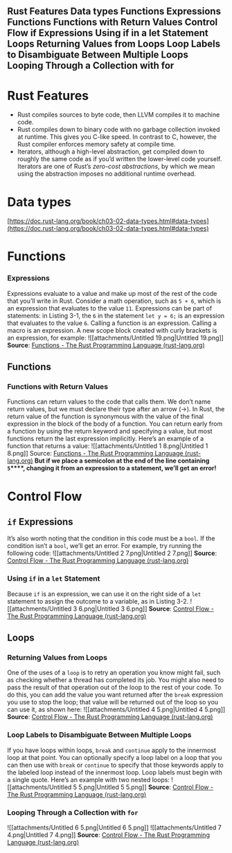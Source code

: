 Rust Features
Data types
Functions
Expressions
Functions
Functions with Return Values
Control Flow
if Expressions
Using if in a let Statement
Loops
Returning Values from Loops
Loop Labels to Disambiguate Between Multiple Loops
Looping Through a Collection with for
---
# Rust Features
- Rust compiles sources to byte code, then LLVM compiles it to machine code.
- Rust compiles down to binary code with no garbage collection invoked at runtime. This gives you C-like speed. In contrast to C, however, the Rust compiler enforces memory safety at compile time.
- Iterators, although a high-level abstraction, get compiled down to roughly the same code as if you’d written the lower-level code yourself. Iterators are one of Rust’s _zero-cost abstractions_, by which we mean using the abstraction imposes no additional runtime overhead.
# Data types
[https://doc.rust-lang.org/book/ch03-02-data-types.html#data-types](https://doc.rust-lang.org/book/ch03-02-data-types.html#data-types)
# Functions
### Expressions
Expressions evaluate to a value and make up most of the rest of the code that you’ll write in Rust. Consider a math operation, such as `5 + 6`, which is an expression that evaluates to the value `11`. Expressions can be part of statements: in Listing 3-1, the `6` in the statement `let y = 6;` is an expression that evaluates to the value `6`. Calling a function is an expression. Calling a macro is an expression. A new scope block created with curly brackets is an expression, for example:
![[attachments/Untitled 19.png|Untitled 19.png]]
**Source**: [Functions - The Rust Programming Language (rust-lang.org)](https://doc.rust-lang.org/book/ch03-03-how-functions-work.html)
## Functions
### Functions with Return Values
Functions can return values to the code that calls them. We don’t name return values, but we must declare their type after an arrow (->). In Rust, the return value of the function is synonymous with the value of the final expression in the block of the body of a function. You can return early from a function by using the return keyword and specifying a value, but most functions return the last expression implicitly. Here’s an example of a function that returns a value:
![[attachments/Untitled 1 8.png|Untitled 1 8.png]]
Source: [Functions - The Rust Programming Language (rust-lang.org)](https://doc.rust-lang.org/book/ch03-03-how-functions-work.html)
**But if we place a semicolon at the end of the line containing** **`5`****, changing it from an expression to a statement, we’ll get an error!**
# Control Flow
## `if` Expressions
It’s also worth noting that the condition in this code must be a `bool`. If the condition isn’t a `bool`, we’ll get an error. For example, try running the following code:
![[attachments/Untitled 2 7.png|Untitled 2 7.png]]
**Source**: [Control Flow - The Rust Programming Language (rust-lang.org)](https://doc.rust-lang.org/book/ch03-05-control-flow.html)
### Using `if` in a `let` Statement
Because `if` is an expression, we can use it on the right side of a `let` statement to assign the outcome to a variable, as in Listing 3-2.
![[attachments/Untitled 3 6.png|Untitled 3 6.png]]
**Source**: [Control Flow - The Rust Programming Language (rust-lang.org)](https://doc.rust-lang.org/book/ch03-05-control-flow.html)
## Loops
### Returning Values from Loops
One of the uses of a `loop` is to retry an operation you know might fail, such as checking whether a thread has completed its job. You might also need to pass the result of that operation out of the loop to the rest of your code. To do this, you can add the value you want returned after the `break` expression you use to stop the loop; that value will be returned out of the loop so you can use it, as shown here:
![[attachments/Untitled 4 5.png|Untitled 4 5.png]]
**Source**: [Control Flow - The Rust Programming Language (rust-lang.org)](https://doc.rust-lang.org/book/ch03-05-control-flow.html)
### Loop Labels to Disambiguate Between Multiple Loops
If you have loops within loops, `break` and `continue` apply to the innermost loop at that point. You can optionally specify a loop label on a loop that you can then use with `break` or `continue` to specify that those keywords apply to the labeled loop instead of the innermost loop. Loop labels must begin with a single quote. Here’s an example with two nested loops:
![[attachments/Untitled 5 5.png|Untitled 5 5.png]]
**Source**: [Control Flow - The Rust Programming Language (rust-lang.org)](https://doc.rust-lang.org/book/ch03-05-control-flow.html)
### Looping Through a Collection with `for`
![[attachments/Untitled 6 5.png|Untitled 6 5.png]]
![[attachments/Untitled 7 4.png|Untitled 7 4.png]]
**Source**: [Control Flow - The Rust Programming Language (rust-lang.org)](https://doc.rust-lang.org/book/ch03-05-control-flow.html)